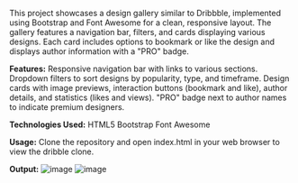 This project showcases a design gallery similar to Dribbble, implemented using Bootstrap and Font Awesome for a clean, responsive layout. The gallery features a navigation bar, filters, and cards displaying various designs. Each card includes options to bookmark or like the design and displays author information with a "PRO" badge.

**Features:**
Responsive navigation bar with links to various sections.
Dropdown filters to sort designs by popularity, type, and timeframe.
Design cards with image previews, interaction buttons (bookmark and like), author details, and statistics (likes and views).
"PRO" badge next to author names to indicate premium designers.

**Technologies Used:**
HTML5
Bootstrap
Font Awesome

**Usage:**
Clone the repository and open index.html in your web browser to view the dribble clone.

**Output:**
![image](https://github.com/Jai-Pradhiksha/dribble-clone/assets/100289733/ebd5c3b0-716b-4a9d-a8da-6e4c48a9513e)
![image](https://github.com/Jai-Pradhiksha/dribble-clone/assets/100289733/216cedb2-5fe8-467b-b9e7-949f41e89a31)




